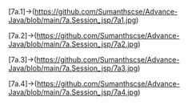 [7a.1]->(https://github.com/Sumanthscse/Advance-Java/blob/main/7a.Session_jsp/7a1.jpg)

[7a.2]->(https://github.com/Sumanthscse/Advance-Java/blob/main/7a.Session_jsp/7a2.jpg)

[7a.3]->(https://github.com/Sumanthscse/Advance-Java/blob/main/7a.Session_jsp/7a3.jpg)

[7a.4]->(https://github.com/Sumanthscse/Advance-Java/blob/main/7a.Session_jsp/7a4.jpg)
